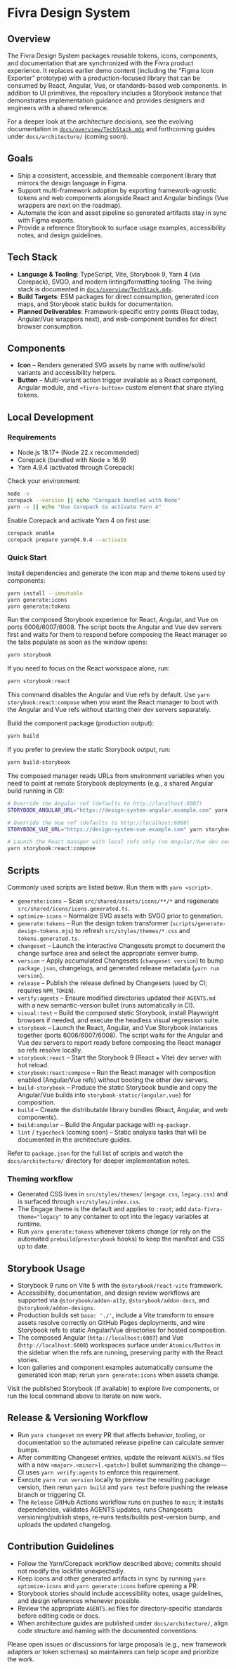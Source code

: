 # Fivra Design System

## Overview
The Fivra Design System packages reusable tokens, icons, components, and documentation that are synchronized with the Fivra product experience. It replaces earlier demo content (including the "Figma Icon Exporter" prototype) with a production-focused library that can be consumed by React, Angular, Vue, or standards-based web components. In addition to UI primitives, the repository includes a Storybook instance that demonstrates implementation guidance and provides designers and engineers with a shared reference.

For a deeper look at the architecture decisions, see the evolving documentation in [`docs/overview/TechStack.mdx`](docs/overview/TechStack.mdx) and forthcoming guides under `docs/architecture/` (coming soon).

## Goals
- Ship a consistent, accessible, and themeable component library that mirrors the design language in Figma.
- Support multi-framework adoption by exporting framework-agnostic tokens and web components alongside React and Angular bindings (Vue wrappers are next on the roadmap).
- Automate the icon and asset pipeline so generated artifacts stay in sync with Figma exports.
- Provide a reference Storybook to surface usage examples, accessibility notes, and design guidelines.

## Tech Stack
- **Language & Tooling**: TypeScript, Vite, Storybook 9, Yarn 4 (via Corepack), SVGO, and modern linting/formatting tooling. The living stack is documented in [`docs/overview/TechStack.mdx`](docs/overview/TechStack.mdx).
- **Build Targets**: ESM packages for direct consumption, generated icon maps, and Storybook static builds for documentation.
- **Planned Deliverables**: Framework-specific entry points (React today, Angular/Vue wrappers next), and web-component bundles for direct browser consumption.

## Components
- **Icon** – Renders generated SVG assets by name with outline/solid variants and accessibility helpers.
- **Button** – Multi-variant action trigger available as a React component, Angular module, and `<fivra-button>` custom element that share styling tokens.

## Local Development
### Requirements
- Node.js 18.17+ (Node 22.x recommended)
- Corepack (bundled with Node ≥ 16.9)
- Yarn 4.9.4 (activated through Corepack)

Check your environment:

```bash
node -v
corepack --version || echo "Corepack bundled with Node"
yarn -v || echo "Use Corepack to activate Yarn 4"
```

Enable Corepack and activate Yarn 4 on first use:

```bash
corepack enable
corepack prepare yarn@4.9.4 --activate
```

### Quick Start
Install dependencies and generate the icon map and theme tokens used by components:

```bash
yarn install --immutable
yarn generate:icons
yarn generate:tokens
```

Run the composed Storybook experience for React, Angular, and Vue on ports 6006/6007/6008. The script boots the Angular and Vue
dev servers first and waits for them to respond before composing the React manager so the tabs populate as soon as the window
opens:

```bash
yarn storybook
```

If you need to focus on the React workspace alone, run:

```bash
yarn storybook:react
```

This command disables the Angular and Vue refs by default. Use `yarn storybook:react:compose` when you want the React manager to boot with the Angular and Vue refs without starting their dev servers separately.

Build the component package (production output):

```bash
yarn build
```

If you prefer to preview the static Storybook output, run:

```bash
yarn build-storybook
```

The composed manager reads URLs from environment variables when you need to point at remote Storybook deployments (e.g., a shared Angular build running in CI):

```bash
# Override the Angular ref (defaults to http://localhost:6007)
STORYBOOK_ANGULAR_URL="https://design-system-angular.example.com" yarn storybook

# Override the Vue ref (defaults to http://localhost:6008)
STORYBOOK_VUE_URL="https://design-system-vue.example.com" yarn storybook

# Launch the React manager with local refs only (no Angular/Vue dev servers)
yarn storybook:react:compose
```

## Scripts
Commonly used scripts are listed below. Run them with `yarn <script>`.

- `generate:icons` – Scan `src/shared/assets/icons/**/*` and regenerate `src/shared/icons/icons.generated.ts`.
- `optimize-icons` – Normalize SVG assets with SVGO prior to generation.
- `generate:tokens` – Run the design token transformer (`scripts/generate-design-tokens.mjs`) to refresh `src/styles/themes/*.css` and `tokens.generated.ts`.
- `changeset` – Launch the interactive Changesets prompt to document the change surface area and select the appropriate semver bump.
- `version` – Apply accumulated Changesets (`changeset version`) to bump `package.json`, changelogs, and generated release metadata (`yarn run version`).
- `release` – Publish the release defined by Changesets (used by CI; requires `NPM_TOKEN`).
- `verify:agents` – Ensure modified directories updated their `AGENTS.md` with a new semantic-version bullet (runs automatically in CI).
- `visual:test` – Build the composed static Storybook, install Playwright browsers if needed, and execute the headless visual regression suite.
- `storybook` – Launch the React, Angular, and Vue Storybook instances together (ports 6006/6007/6008). The script waits for the
  Angular and Vue dev servers to report ready before composing the React manager so refs resolve locally.
- `storybook:react` – Start the Storybook 9 (React + Vite) dev server with hot reload.
- `storybook:react:compose` – Run the React manager with composition enabled (Angular/Vue refs) without booting the other dev servers.
- `build-storybook` – Produce the static Storybook bundle and copy the Angular/Vue builds into `storybook-static/{angular,vue}` for composition.
- `build` – Create the distributable library bundles (React, Angular, and web components).
- `build:angular` – Build the Angular package with `ng-packagr`.
- `lint` / `typecheck` (coming soon) – Static analysis tasks that will be documented in the architecture guides.

Refer to `package.json` for the full list of scripts and watch the `docs/architecture/` directory for deeper implementation notes.

### Theming workflow
- Generated CSS lives in `src/styles/themes/` (`engage.css`, `legacy.css`) and is surfaced through `src/styles/index.css`.
- The Engage theme is the default and applies to `:root`; add `data-fivra-theme="legacy"` to any container to opt into the legacy variables at runtime.
- Run `yarn generate:tokens` whenever tokens change (or rely on the automated `prebuild`/`prestorybook` hooks) to keep the manifest and CSS up to date.

## Storybook Usage
- Storybook 9 runs on Vite 5 with the `@storybook/react-vite` framework.
- Accessibility, documentation, and design review workflows are supported via `@storybook/addon-a11y`, `@storybook/addon-docs`, and `@storybook/addon-designs`.
- Production builds set `base: './'`, include a Vite transform to ensure assets resolve correctly on GitHub Pages deployments, and wire Storybook refs to static Angular/Vue directories for hosted composition.
- The composed Angular (`http://localhost:6007`) and Vue (`http://localhost:6008`) workspaces surface under `Atomics/Button` in the sidebar when the refs are running, preserving parity with the React stories.
- Icon galleries and component examples automatically consume the generated icon map; rerun `yarn generate:icons` when assets change.

Visit the published Storybook (if available) to explore live components, or run the local command above to iterate on new work.

## Release & Versioning Workflow
- Run `yarn changeset` on every PR that affects behavior, tooling, or documentation so the automated release pipeline can calculate semver bumps.
- After committing Changeset entries, update the relevant `AGENTS.md` files with a new `<major>.<minor>[.<patch>]` bullet summarizing the change—CI uses `yarn verify:agents` to enforce this requirement.
- Execute `yarn run version` locally to preview the resulting package version, then rerun `yarn build` and `yarn test` before pushing the release branch or triggering CI.
- The `Release` GitHub Actions workflow runs on pushes to `main`; it installs dependencies, validates AGENTS updates, runs Changesets versioning/publish steps, re-runs tests/builds post-version bump, and uploads the updated changelog.

## Contribution Guidelines
- Follow the Yarn/Corepack workflow described above; commits should not modify the lockfile unexpectedly.
- Keep icons and other generated artifacts in sync by running `yarn optimize-icons` and `yarn generate:icons` before opening a PR.
- Storybook stories should include accessibility notes, usage guidelines, and design references whenever possible.
- Review the appropriate `AGENTS.md` files for directory-specific standards before editing code or docs.
- When architecture guides are published under `docs/architecture/`, align code structure and naming with the documented conventions.

Please open issues or discussions for large proposals (e.g., new framework adapters or token schemas) so maintainers can help scope and prioritize the work.
